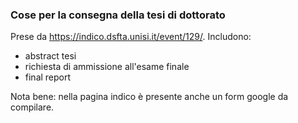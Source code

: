 ### Cose per la consegna della tesi di dottorato

Prese da https://indico.dsfta.unisi.it/event/129/. Includono:
- abstract tesi
- richiesta di ammissione all'esame finale
- final report

Nota bene: nella pagina indico è presente anche un form google da compilare.